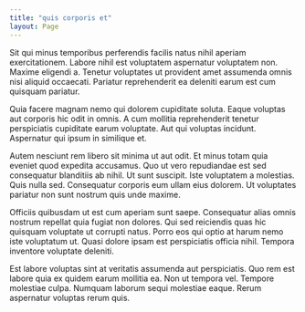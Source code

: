 ```yaml
---
title: "quis corporis et"
layout: Page
---
```

Sit qui minus temporibus perferendis facilis natus nihil aperiam exercitationem. Labore nihil est voluptatem aspernatur voluptatem non. Maxime eligendi a. Tenetur voluptates ut provident amet assumenda omnis nisi aliquid occaecati. Pariatur reprehenderit ea deleniti earum est cum quisquam pariatur.
 Quia facere magnam nemo qui dolorem cupiditate soluta. Eaque voluptas aut corporis hic odit in omnis. A cum mollitia reprehenderit tenetur perspiciatis cupiditate earum voluptate. Aut qui voluptas incidunt. Aspernatur qui ipsum in similique et.
 Autem nesciunt rem libero sit minima ut aut odit. Et minus totam quia eveniet quod expedita accusamus. Quo ut vero repudiandae est sed consequatur blanditiis ab nihil.
Ut sunt suscipit. Iste voluptatem a molestias. Quis nulla sed. Consequatur corporis eum ullam eius dolorem. Ut voluptates pariatur non sunt nostrum quis unde maxime.
 Officiis quibusdam ut est cum aperiam sunt saepe. Consequatur alias omnis nostrum repellat quia fugiat non dolores. Qui sed reiciendis quas hic quisquam voluptate ut corrupti natus. Porro eos qui optio at harum nemo iste voluptatum ut. Quasi dolore ipsam est perspiciatis officia nihil. Tempora inventore voluptate deleniti.
 Est labore voluptas sint at veritatis assumenda aut perspiciatis. Quo rem est labore quia ex quidem earum mollitia ea. Non ut tempora vel. Tempore molestiae culpa. Numquam laborum sequi molestiae eaque. Rerum aspernatur voluptas rerum quis.
